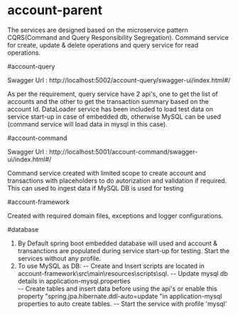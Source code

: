 # account-parent

The services are designed based on the microservice pattern CQRS(Command and Query Responsibility Segregation). Command service for create, update & delete operations and query service for read operations.

#account-query

Swagger Url : http://localhost:5002/account-query/swagger-ui/index.html#/

As per the requirement, query service have 2 api's, one to get the list of accounts and the other to get the transaction summary based on the account Id. DataLoader service has been included to load test data on service start-up in case of embedded db, otherwise MySQL can be used (command service will load data in mysql in this case).

#account-command

Swagger Url : http://localhost:5001/account-command/swagger-ui/index.html#/

Command service created with limited scope to create account and transactions with placeholders to do autorization and validation if required. This can used to ingest data if MySQL DB is used for testing

#account-framework

Created with required domain files, exceptions and logger configurations.

#database

1. By Default spring boot embedded database will used and account & transanctions are populated during service start-up for testing. Start the services without any profile.
2. To use MySQL as DB:
		-- Create and Insert scripts are located in account-framework\src\main\resources\scripts\sql.
		-- Update mysql db details in application-mysql.properties		
		-- Create tables and insert data before using the api's or enable this property "spring.jpa.hibernate.ddl-auto=update "in application-mysql properties to auto create tables.
		-- Start the service with profile 'mysql'




